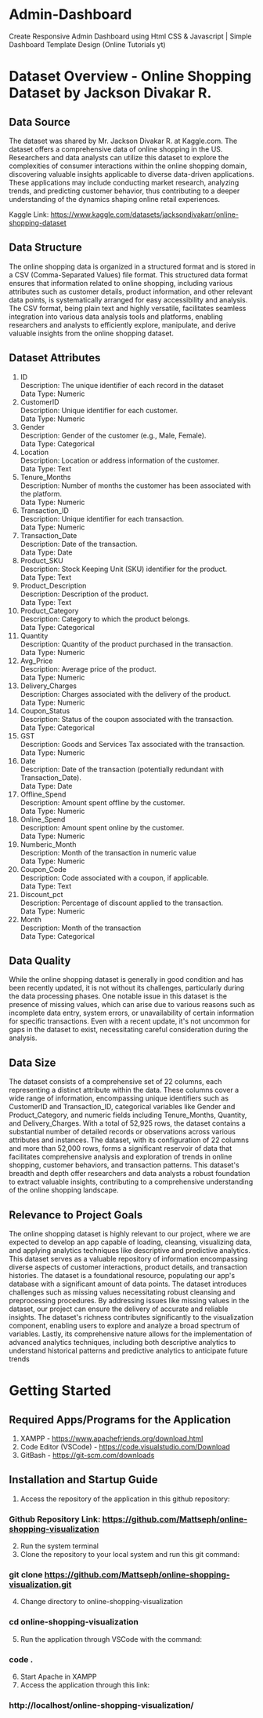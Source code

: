 # Admin-Dashboard
Create Responsive Admin Dashboard using Html CSS &amp; Javascript | Simple Dashboard Template Design (Online Tutorials yt)

# Dataset Overview - Online Shopping Dataset by Jackson Divakar R.

## Data Source
 The dataset was shared by Mr. Jackson Divakar R. at Kaggle.com. The dataset  offers a comprehensive data of online shopping in the US. Researchers and data analysts can utilize this dataset to explore the complexities of consumer interactions within the online shopping domain, discovering valuable insights applicable to diverse data-driven applications. These applications may include conducting market research, analyzing trends, and predicting customer behavior, thus contributing to a deeper understanding of the dynamics shaping online retail experiences.

 Kaggle Link: https://www.kaggle.com/datasets/jacksondivakarr/online-shopping-dataset

## Data Structure
 The online shopping data is organized in a structured format and is stored in a CSV (Comma-Separated Values) file format. This structured data format ensures that information related to online shopping, including various attributes such as customer details, product information, and other relevant data points, is systematically arranged for easy accessibility and analysis. The CSV format, being plain text and highly versatile, facilitates seamless integration into various data analysis tools and platforms, enabling researchers and analysts to efficiently explore, manipulate, and derive valuable insights from the online shopping dataset.

## Dataset Attributes

1. ID <br>
Description: The unique identifier of each record in the dataset <br>
Data Type: Numeric <br>
2. CustomerID <br>
Description: Unique identifier for each customer. <br>
Data Type: Numeric <br>
3. Gender <br>
Description: Gender of the customer (e.g., Male, Female). <br>
Data Type: Categorical <br>
4. Location <br>
Description: Location or address information of the customer. <br>
Data Type: Text <br>
5. Tenure_Months <br>
Description: Number of months the customer has been associated with the 
platform. <br>
Data Type: Numeric <br>
6. Transaction_ID <br>
Description: Unique identifier for each transaction. <br>
Data Type: Numeric <br>
7. Transaction_Date <br>
Description: Date of the transaction. <br>
Data Type: Date <br>
8. Product_SKU <br>
Description: Stock Keeping Unit (SKU) identifier for the product. <br>
Data Type: Text <br>
9. Product_Description <br>
Description: Description of the product. <br>
Data Type: Text <br>
10. Product_Category <br>
Description: Category to which the product belongs. <br>
Data Type: Categorical <br>
11. Quantity <br>
Description: Quantity of the product purchased in the transaction. <br>
Data Type: Numeric <br>
12. Avg_Price <br>
Description: Average price of the product. <br>
Data Type: Numeric <br>
13. Delivery_Charges <br>
Description: Charges associated with the delivery of the product. <br>
Data Type: Numeric <br>
14. Coupon_Status <br>
Description: Status of the coupon associated with the transaction. <br>
Data Type: Categorical <br>
15. GST <br>
Description: Goods and Services Tax associated with the transaction. <br>
Data Type: Numeric <br>
16. Date <br>
Description: Date of the transaction (potentially redundant with Transaction_Date). <br>
Data Type: Date <br>
17. Offline_Spend <br>
Description: Amount spent offline by the customer. <br>
Data Type: Numeric <br>
18. Online_Spend <br>
Description: Amount spent online by the customer. <br>
Data Type: Numeric <br>
19. Numberic_Month <br>
Description: Month of the transaction in numeric value <br>
Data Type: Numeric <br>
20. Coupon_Code <br>
Description: Code associated with a coupon, if applicable. <br>
Data Type: Text <br>
21. Discount_pct <br>
Description: Percentage of discount applied to the transaction. <br>
Data Type: Numeric <br>
22. Month <br>
Description: Month of the transaction <br>
Data Type: Categorical <br>

## Data Quality
While the online shopping dataset is generally in good condition and has been recently updated, it is not without its challenges, particularly during the data processing phases. One notable issue in this dataset is the presence of missing values, which can arise due to various reasons such as incomplete data entry, system errors, or unavailability of certain information for specific transactions. Even with a recent update, it's not uncommon for gaps in the dataset to exist, necessitating careful consideration during the analysis.

## Data Size
The dataset consists of a comprehensive set of 22 columns, each representing a distinct attribute within the data. These columns cover a wide range of information, encompassing unique identifiers such as CustomerID and Transaction_ID, categorical variables like Gender and Product_Category, and numeric fields including Tenure_Months, Quantity, and Delivery_Charges. With a total of 52,925 rows, the dataset contains a substantial number of detailed records or observations across various attributes and instances. The dataset, with its configuration of 22 columns and more than 52,000 rows, forms a significant reservoir of data that facilitates comprehensive analysis and exploration of trends in online shopping, customer behaviors, and transaction patterns. This dataset's breadth and depth offer researchers and data analysts a robust foundation to extract valuable insights, contributing to a comprehensive understanding of the online shopping landscape.

## Relevance to Project Goals
The online shopping dataset is highly relevant to our project, where we are expected to develop an app capable of loading, cleansing, visualizing data, and applying analytics techniques like descriptive and predictive analytics. This dataset serves as a valuable repository of information encompassing diverse aspects of customer interactions, product details, and transaction histories. The dataset is a foundational resource, populating our app's database with a significant amount of data points. The dataset introduces challenges such as missing values necessitating robust cleansing and preprocessing procedures. By addressing issues like missing values in the dataset, our project can ensure the delivery of accurate and reliable insights. The dataset's richness contributes significantly to the visualization component, enabling users to explore and analyze a broad spectrum of variables. Lastly, its comprehensive nature allows for the implementation of advanced analytics techniques, including both descriptive analytics to understand historical patterns and predictive analytics to anticipate future trends

# Getting Started

## Required Apps/Programs for the Application

1. XAMPP - https://www.apachefriends.org/download.html
2. Code Editor (VSCode) - https://code.visualstudio.com/Download
3. GitBash - https://git-scm.com/downloads

## Installation and Startup Guide

1. Access the repository of the application in this github repository: <br>
### Github Repository Link: https://github.com/Mattseph/online-shopping-visualization <br>
2. Run the system terminal <br>
3. Clone the repository to your local system and run this git command: <br>
### git clone https://github.com/Mattseph/online-shopping-visualization.git <br>
4. Change directory to online-shopping-visualization <br>
### cd online-shopping-visualization <br>
5. Run the application through VSCode with the command: <br>
### code .  <br>
6. Start Apache in XAMPP <br>
7. Access the application through this link: <br>
### http://localhost/online-shopping-visualization/ <br>